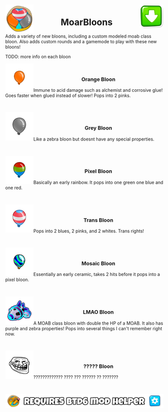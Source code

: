 <a href="https://github.com/DogeisCut/MoarBloons/releases/latest/download/MoarBloons.dll">
    <img align="left" alt="Icon" height="90" src="Icon.png">
    <img align="right" alt="Download" height="75" src="https://raw.githubusercontent.com/gurrenm3/BTD-Mod-Helper/master/BloonsTD6%20Mod%20Helper/Resources/DownloadBtn.png">
</a>

<h1 align="center">MoarBloons</h1>

Adds a variety of new bloons, including a custom modeled moab class bloon. Also adds custom rounds and a gamemode to play with these new bloons!

TODO: more info on each bloon

<p>
    <img align="left" alt="" height="90" src="Assets/Orange.png"><br>
    <h3 align="center">Orange Bloon</h3>
    Immune to acid damage such as alchemist and corrosive glue! Goes faster when glued instead of slower! Pops into 2 pinks.
</p><br>

<p>
    <img align="left" alt="" height="90" src="Assets/Grey.png"><br>
    <h3 align="center">Grey Bloon</h3>
    Like a zebra bloon but doesnt have any special properties.
</p><br>

<p>
    <img align="left" alt="" height="90" src="Assets/Pixel.png"><br>
    <h3 align="center">Pixel Bloon</h3>
    Basically an early rainbow. It pops into one green one blue and one red.
</p><br>

<p>
    <img align="left" alt="" height="90" src="Assets/Trans.png"><br>
    <h3 align="center">Trans Bloon</h3>
    Pops into 2 blues, 2 pinks, and 2 whites. Trans rights!
</p><br>

<p>
    <img align="left" alt="" height="90" src="Assets/Mosaic.png"><br>
    <h3 align="center">Mosaic Bloon</h3>
    Essentially an early ceramic, takes 2 hits before it pops into a pixel bloon.
</p><br>

<p>
    <img align="left" alt="" height="90" src="Assets/Lmao.png"><br>
    <h3 align="center">LMAO Bloon</h3>
    A MOAB class bloon with double the HP of a MOAB. It also has purple and zebra properties! Pops into several things I can't remember right now.
</p><br>

<p>
    <img align="left" alt="" height="90" src="Assets/Troll.png"><br>
    <h3 align="center">????? Bloon</h3>
    ????????????? ???? ??? ?????? ?? ???????
</p><br>

[![Requires BTD6 Mod Helper](https://raw.githubusercontent.com/gurrenm3/BTD-Mod-Helper/master/banner.png)](https://github.com/gurrenm3/BTD-Mod-Helper#readme)
